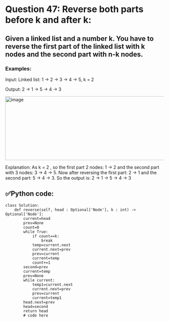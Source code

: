 # Question 47: Reverse both parts before k and after k:

## Given a linked list and a number k. You have to reverse the first part of the linked list with k nodes and the second part with n-k nodes.

### Examples:

Input: Linked list: 1 -> 2 -> 3 -> 4 -> 5,  k = 2

Output: 2 -> 1 -> 5 -> 4 -> 3

 <img width="625" height="203" alt="image" src="https://github.com/user-attachments/assets/141f76fc-4f93-4437-ab91-c63bd7364574" />

Explanation: As k = 2 , so the first part 2 nodes: 1 -> 2 and the second part with 3 nodes: 3 -> 4 -> 5. Now after reversing the first part: 2 -> 1 and the second part: 5 -> 4 -> 3. So the output is: 2 -> 1 -> 5 -> 4 -> 3

## ✅Python code:

```
class Solution:
    def reverse(self, head : Optional['Node'], k : int) -> Optional['Node']:
        current=head
        prev=None
        count=0
        while True:
            if count==k:
                break
            temp=current.next
            current.next=prev
            prev=current
            current=temp
            count+=1
        second=prev
        current=temp
        prev=None
        while current:
            temp1=current.next
            current.next=prev
            prev=current
            current=temp1
        head.next=prev
        head=second
        return head
        # code here
```

